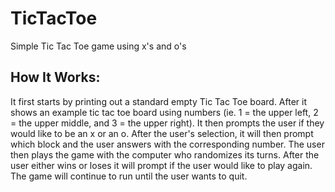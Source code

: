 # TicTacToe
Simple Tic Tac Toe game using x's and o's

## How It Works:
It first starts by printing out a standard empty Tic Tac Toe board.  After it shows an example tic tac toe board using numbers (ie. 1 = the upper left, 2 = the upper middle, and 3 = the upper right).  It then prompts the user if they would like to be an x or an o.  After the user's selection, it will then prompt which block and the user answers with the corresponding number.  The user then plays the game with the computer who randomizes its turns.  After the user either wins or loses it will prompt if the user would like to play again.  The game will continue to run until the user wants to quit.
